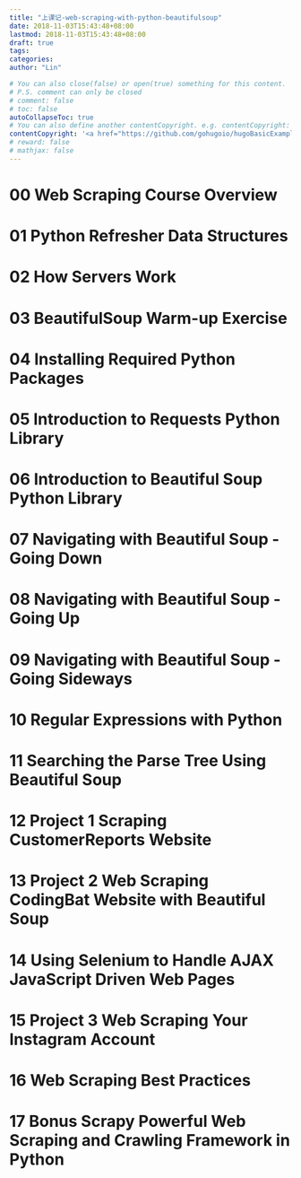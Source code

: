 ```yaml
---
title: "上课记-web-scraping-with-python-beautifulsoup"
date: 2018-11-03T15:43:48+08:00
lastmod: 2018-11-03T15:43:48+08:00
draft: true
tags: 
categories: 
author: "Lin"

# You can also close(false) or open(true) something for this content.
# P.S. comment can only be closed
# comment: false
# toc: false
autoCollapseToc: true
# You can also define another contentCopyright. e.g. contentCopyright: "This is another copyright."
contentCopyright: '<a href="https://github.com/gohugoio/hugoBasicExample" rel="noopener" target="_blank">See origin</a>'
# reward: false
# mathjax: false
---
```


# 00 Web Scraping Course Overview



# 01 Python Refresher Data Structures


# 02 How Servers Work



# 03 BeautifulSoup Warm-up Exercise



# 04 Installing Required Python Packages



# 05 Introduction to Requests Python Library



# 06 Introduction to Beautiful Soup Python Library



# 07 Navigating with Beautiful Soup - Going Down



# 08 Navigating with Beautiful Soup - Going Up



# 09 Navigating with Beautiful Soup - Going Sideways



# 10 Regular Expressions with Python



# 11 Searching the Parse Tree Using Beautiful Soup



# 12 Project 1 Scraping CustomerReports Website



# 13 Project 2 Web Scraping CodingBat Website with Beautiful Soup



# 14 Using Selenium to Handle AJAX  JavaScript Driven Web Pages



# 15 Project 3 Web Scraping Your Instagram Account



# 16 Web Scraping Best Practices



# 17 Bonus Scrapy Powerful Web Scraping and Crawling Framework in Python

